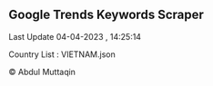 

## Google Trends Keywords Scraper 
 
Last Update 04-04-2023 , 14:25:14

Country List :
VIETNAM.json



© Abdul Muttaqin 
